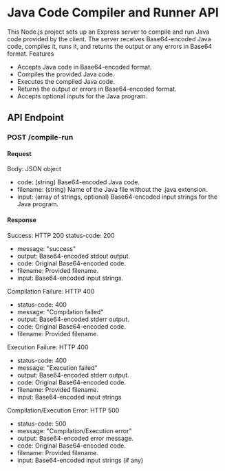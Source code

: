 # Java Code Compiler and Runner API

This Node.js project sets up an Express server to compile and run Java code provided by the client. The server receives Base64-encoded Java code, compiles it, runs it, and returns the output or any errors in Base64 format.
Features

- Accepts Java code in Base64-encoded format.
- Compiles the provided Java code.
- Executes the compiled Java code.
- Returns the output or errors in Base64-encoded format.
- Accepts optional inputs for the Java program.

## API Endpoint
### POST /compile-run
#### Request
Body: JSON object
- code: (string) Base64-encoded Java code.
- filename: (string) Name of the Java file without the .java extension.
- input: (array of strings, optional) Base64-encoded input strings for the Java program.

#### Response

Success: HTTP 200
status-code: 200
- message: "success"
- output: Base64-encoded stdout output.
- code: Original Base64-encoded code.
- filename: Provided filename.
- input: Base64-encoded input strings.

Compilation Failure: HTTP 400
- status-code: 400
- message: "Compilation failed"
- output: Base64-encoded stderr output.
- code: Original Base64-encoded code.
- filename: Provided filename.

Execution Failure: HTTP 400
- status-code: 400
- message: "Execution failed"
- output: Base64-encoded stderr output.
- code: Original Base64-encoded code.
- filename: Provided filename.
- input: Base64-encoded input strings

Compilation/Execution Error: HTTP 500
- status-code: 500
- message: "Compilation/Execution error"
- output: Base64-encoded error message.
- code: Original Base64-encoded code.
- filename: Provided filename.
- input: Base64-encoded input strings (if any)
